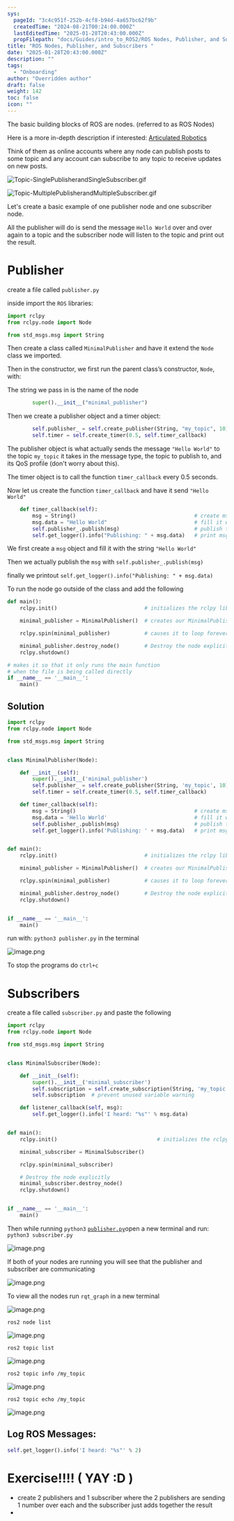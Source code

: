 ```yaml
---
sys:
  pageId: "3c4c951f-252b-4cf8-b94d-4a657bc62f9b"
  createdTime: "2024-08-21T00:24:00.000Z"
  lastEditedTime: "2025-01-28T20:43:00.000Z"
  propFilepath: "docs/Guides/intro_to_ROS2/ROS Nodes, Publisher, and Subscribers .md"
title: "ROS Nodes, Publisher, and Subscribers "
date: "2025-01-28T20:43:00.000Z"
description: ""
tags:
  - "Onboarding"
author: "Overridden author"
draft: false
weight: 142
toc: false
icon: ""
---
```


The basic building blocks of ROS are nodes. (referred to as ROS Nodes)

Here is a more in-depth description if interested: [Articulated Robotics](https://articulatedrobotics.xyz/tutorials/ready-for-ros/ros-overview#2-nodes)

Think of them as online accounts where any node can publish posts to some topic and any account can subscribe to any topic to receive updates on new posts.

![Topic-SinglePublisherandSingleSubscriber.gif](https://docs.ros.org/en/humble/_images/Topic-SinglePublisherandSingleSubscriber.gif)

![Topic-MultiplePublisherandMultipleSubscriber.gif](https://docs.ros.org/en/humble/_images/Topic-MultiplePublisherandMultipleSubscriber.gif)

Let's create a basic example of one publisher node and one subscriber node.

All the publisher will do is send the message `Hello World` over and over again to a topic and the subscriber node will listen to the topic and print out the result.

# Publisher

create a file called `publisher.py` 

inside import the `ROS` libraries:

```python
import rclpy
from rclpy.node import Node

from std_msgs.msg import String
```

Then create a class called `MinimalPublisher` and have it extend the `Node` class we imported.

Then in the constructor, we first run the parent class’s constructor, `Node`, with:

The string we pass in is the name of the node

```python
        super().__init__("minimal_publisher")
```

Then we create a publisher object and a timer object:

```python
        self.publisher_ = self.create_publisher(String, "my_topic", 10)
        self.timer = self.create_timer(0.5, self.timer_callback)
```

The publisher object is what actually sends the message `"Hello World"` to the topic `my_topic` it takes in the message type, the topic to publish to, and its QoS profile (don't worry about this).

The timer object is to call the function `timer_callback` every 0.5 seconds.

Now let us create the function `timer_callback` and have it send `"Hello World"`

```python
    def timer_callback(self):
        msg = String()                                      # create msg object
        msg.data = "Hello World"                            # fill it with data
        self.publisher_.publish(msg)                        # publish the message
        self.get_logger().info("Publishing: " + msg.data)   # print msg
```

We first create a `msg` object and fill it with the string `"Hello World"`

Then we actually publish the `msg` with `self.publisher_.publish(msg)`

finally we printout `self.get_logger().info("Publishing: " + msg.data)`

To run the node go outside of the class and add the following

```python
def main():
    rclpy.init()                            # initializes the rclpy library

    minimal_publisher = MinimalPublisher()  # creates our MinimalPublisher object

    rclpy.spin(minimal_publisher)           # causes it to loop forever

    minimal_publisher.destroy_node()        # Destroy the node explicitly
    rclpy.shutdown()

# makes it so that it only runs the main function
# when the file is being called directly
if __name__ == '__main__': 
    main()
```

## Solution

```python
import rclpy
from rclpy.node import Node

from std_msgs.msg import String


class MinimalPublisher(Node):

    def __init__(self):
        super().__init__('minimal_publisher')
        self.publisher_ = self.create_publisher(String, 'my_topic', 10)
        self.timer = self.create_timer(0.5, self.timer_callback)

    def timer_callback(self):
        msg = String()                                      # create msg object
        msg.data = 'Hello World'                            # fill it with data
        self.publisher_.publish(msg)                        # publish the message
        self.get_logger().info('Publishing: ' + msg.data)   # print msg


def main():
    rclpy.init()                            # initializes the rclpy library

    minimal_publisher = MinimalPublisher()  # creates our MinimalPublisher object

    rclpy.spin(minimal_publisher)           # causes it to loop forever

    minimal_publisher.destroy_node()        # Destroy the node explicitly
    rclpy.shutdown()


if __name__ == '__main__':
    main()
```

run with: `python3 publisher.py` in the terminal

![image.png](https://prod-files-secure.s3.us-west-2.amazonaws.com/d518164a-d88e-44d1-a4ee-3adb3bd8bce0/9214accb-ad5b-44f1-a31c-b3167c59138b/image.png?X-Amz-Algorithm=AWS4-HMAC-SHA256&X-Amz-Content-Sha256=UNSIGNED-PAYLOAD&X-Amz-Credential=ASIAZI2LB4662MARYPCS%2F20250309%2Fus-west-2%2Fs3%2Faws4_request&X-Amz-Date=20250309T070118Z&X-Amz-Expires=3600&X-Amz-Security-Token=IQoJb3JpZ2luX2VjECcaCXVzLXdlc3QtMiJGMEQCIDrVce%2BJLQ0JrtLrgpiiPF4Q2G8bg6U9naANU2qxEhoUAiA3IoEqVXutnROwDqE23nTFpxZJT3ZDe89kxZRewwm4OCr%2FAwhwEAAaDDYzNzQyMzE4MzgwNSIMUYiZrRqcbWZi%2F9bfKtwDQz5VXouZQo9qKPNqd6vCJW9%2FlLWqnzt73zyD0vw8RgjZ7zywK6bQURe5Iz0EhydyUr7rQ4FsdnhpF6OXfNJSFjJnEGahTvaZWoZ2TEWRHZOkb2RPQ43hueiupHw2maH%2BPO8JTHb9raeajs6Arf7mmqok9UXED2Ftpj8czJVb0vxbRXjpO6jUlS6zfxonbr4d35i19fhQBGo33lk3TNZ7U7yA4JyeSjyON3TkmguKAbIft3%2BVl7gWuVHpX5E8UsGcSe8TpEjFZdQ3SBXfdQGPmkFFN2Lho1M6PFH2q9Qwzo4KfKyXieiqwP3CRnm%2F11kJQQ%2FkqReTMQZKe22ii9FbT9b%2BrVY4Ed1D76XjyWjWg2Ja09vL1%2F7XcEM3J3OC9L2%2FCpgshEzPwm8fpf3ISAtoLE2LxRDBWjrzwg42r0GUx6nv6LI8%2Bq689yMoMHgHLJtCdSyPUKqCogtsv82%2FLf6wGyAypKr1FphFbSpmSDFICa7NRKweDO%2FWvkv%2B%2Br0t47uxBQmZf%2BLSxaSJGg3s3P%2BFZkrPFZ2jcm%2BSm8zO0uZYnnYHetJNaj475Kf4BomjHg7Co0MgJDVNJmTn%2BMkRbfCeXMbE5XhCc%2F0o7BmYhfdnVdzCCZgLxfcZtf2hURQwmOu0vgY6pgH3OXirxKu%2Fal%2Fw2PSi5cV9H%2BJGKapCBWUPcp1UvQRqpkoz837jz24%2FbDYn83Ii81HmAsB0V%2BOrh%2FwfaYi1PZK6ZRrKOmnvoN2o5IEinhEHy0KYN8sxMdtkh6RWZNAIiSs1OBevGGoaqT4oYHDk3eD3JXbMb8xcK%2FlbICggaxXXW1HzzkAktzMQaGB%2FmaNwZ%2F3%2Fx0UySUFRMYWdXTRcqKlIwIfT6c7U&X-Amz-Signature=e6e624916f7c6762600800d9c8829f2f9acb40213b761e865a8ce51751f9524c&X-Amz-SignedHeaders=host&x-id=GetObject)

To stop the programs do `ctrl+c`

# Subscribers

create a file called `subscriber.py` and paste the following

```python
import rclpy
from rclpy.node import Node

from std_msgs.msg import String


class MinimalSubscriber(Node):

    def __init__(self):
        super().__init__('minimal_subscriber')
        self.subscription = self.create_subscription(String, 'my_topic', self.listener_callback, 10)
        self.subscription  # prevent unused variable warning

    def listener_callback(self, msg):
        self.get_logger().info('I heard: "%s"' % msg.data)


def main():
    rclpy.init()                                # initializes the rclpy library

    minimal_subscriber = MinimalSubscriber()

    rclpy.spin(minimal_subscriber)

    # Destroy the node explicitly
    minimal_subscriber.destroy_node()
    rclpy.shutdown()


if __name__ == '__main__':
    main()
```

Then while running `python3` [`publisher.py`](http://publisher.py/)open a new terminal and run: `python3 subscriber.py` 

![image.png](https://prod-files-secure.s3.us-west-2.amazonaws.com/d518164a-d88e-44d1-a4ee-3adb3bd8bce0/611fccf2-c738-4dbd-94e9-98f209092866/image.png?X-Amz-Algorithm=AWS4-HMAC-SHA256&X-Amz-Content-Sha256=UNSIGNED-PAYLOAD&X-Amz-Credential=ASIAZI2LB4662MARYPCS%2F20250309%2Fus-west-2%2Fs3%2Faws4_request&X-Amz-Date=20250309T070118Z&X-Amz-Expires=3600&X-Amz-Security-Token=IQoJb3JpZ2luX2VjECcaCXVzLXdlc3QtMiJGMEQCIDrVce%2BJLQ0JrtLrgpiiPF4Q2G8bg6U9naANU2qxEhoUAiA3IoEqVXutnROwDqE23nTFpxZJT3ZDe89kxZRewwm4OCr%2FAwhwEAAaDDYzNzQyMzE4MzgwNSIMUYiZrRqcbWZi%2F9bfKtwDQz5VXouZQo9qKPNqd6vCJW9%2FlLWqnzt73zyD0vw8RgjZ7zywK6bQURe5Iz0EhydyUr7rQ4FsdnhpF6OXfNJSFjJnEGahTvaZWoZ2TEWRHZOkb2RPQ43hueiupHw2maH%2BPO8JTHb9raeajs6Arf7mmqok9UXED2Ftpj8czJVb0vxbRXjpO6jUlS6zfxonbr4d35i19fhQBGo33lk3TNZ7U7yA4JyeSjyON3TkmguKAbIft3%2BVl7gWuVHpX5E8UsGcSe8TpEjFZdQ3SBXfdQGPmkFFN2Lho1M6PFH2q9Qwzo4KfKyXieiqwP3CRnm%2F11kJQQ%2FkqReTMQZKe22ii9FbT9b%2BrVY4Ed1D76XjyWjWg2Ja09vL1%2F7XcEM3J3OC9L2%2FCpgshEzPwm8fpf3ISAtoLE2LxRDBWjrzwg42r0GUx6nv6LI8%2Bq689yMoMHgHLJtCdSyPUKqCogtsv82%2FLf6wGyAypKr1FphFbSpmSDFICa7NRKweDO%2FWvkv%2B%2Br0t47uxBQmZf%2BLSxaSJGg3s3P%2BFZkrPFZ2jcm%2BSm8zO0uZYnnYHetJNaj475Kf4BomjHg7Co0MgJDVNJmTn%2BMkRbfCeXMbE5XhCc%2F0o7BmYhfdnVdzCCZgLxfcZtf2hURQwmOu0vgY6pgH3OXirxKu%2Fal%2Fw2PSi5cV9H%2BJGKapCBWUPcp1UvQRqpkoz837jz24%2FbDYn83Ii81HmAsB0V%2BOrh%2FwfaYi1PZK6ZRrKOmnvoN2o5IEinhEHy0KYN8sxMdtkh6RWZNAIiSs1OBevGGoaqT4oYHDk3eD3JXbMb8xcK%2FlbICggaxXXW1HzzkAktzMQaGB%2FmaNwZ%2F3%2Fx0UySUFRMYWdXTRcqKlIwIfT6c7U&X-Amz-Signature=c63ebee17356870f7b17aa84b9fa96aaa4c93767c340b6846b73b78d57da40e6&X-Amz-SignedHeaders=host&x-id=GetObject)

If both of your nodes are running you will see that the publisher and subscriber are communicating

![image.png](https://prod-files-secure.s3.us-west-2.amazonaws.com/d518164a-d88e-44d1-a4ee-3adb3bd8bce0/eea428b5-1cf0-43bb-a30b-81cbaf6c5c78/image.png?X-Amz-Algorithm=AWS4-HMAC-SHA256&X-Amz-Content-Sha256=UNSIGNED-PAYLOAD&X-Amz-Credential=ASIAZI2LB4662MARYPCS%2F20250309%2Fus-west-2%2Fs3%2Faws4_request&X-Amz-Date=20250309T070118Z&X-Amz-Expires=3600&X-Amz-Security-Token=IQoJb3JpZ2luX2VjECcaCXVzLXdlc3QtMiJGMEQCIDrVce%2BJLQ0JrtLrgpiiPF4Q2G8bg6U9naANU2qxEhoUAiA3IoEqVXutnROwDqE23nTFpxZJT3ZDe89kxZRewwm4OCr%2FAwhwEAAaDDYzNzQyMzE4MzgwNSIMUYiZrRqcbWZi%2F9bfKtwDQz5VXouZQo9qKPNqd6vCJW9%2FlLWqnzt73zyD0vw8RgjZ7zywK6bQURe5Iz0EhydyUr7rQ4FsdnhpF6OXfNJSFjJnEGahTvaZWoZ2TEWRHZOkb2RPQ43hueiupHw2maH%2BPO8JTHb9raeajs6Arf7mmqok9UXED2Ftpj8czJVb0vxbRXjpO6jUlS6zfxonbr4d35i19fhQBGo33lk3TNZ7U7yA4JyeSjyON3TkmguKAbIft3%2BVl7gWuVHpX5E8UsGcSe8TpEjFZdQ3SBXfdQGPmkFFN2Lho1M6PFH2q9Qwzo4KfKyXieiqwP3CRnm%2F11kJQQ%2FkqReTMQZKe22ii9FbT9b%2BrVY4Ed1D76XjyWjWg2Ja09vL1%2F7XcEM3J3OC9L2%2FCpgshEzPwm8fpf3ISAtoLE2LxRDBWjrzwg42r0GUx6nv6LI8%2Bq689yMoMHgHLJtCdSyPUKqCogtsv82%2FLf6wGyAypKr1FphFbSpmSDFICa7NRKweDO%2FWvkv%2B%2Br0t47uxBQmZf%2BLSxaSJGg3s3P%2BFZkrPFZ2jcm%2BSm8zO0uZYnnYHetJNaj475Kf4BomjHg7Co0MgJDVNJmTn%2BMkRbfCeXMbE5XhCc%2F0o7BmYhfdnVdzCCZgLxfcZtf2hURQwmOu0vgY6pgH3OXirxKu%2Fal%2Fw2PSi5cV9H%2BJGKapCBWUPcp1UvQRqpkoz837jz24%2FbDYn83Ii81HmAsB0V%2BOrh%2FwfaYi1PZK6ZRrKOmnvoN2o5IEinhEHy0KYN8sxMdtkh6RWZNAIiSs1OBevGGoaqT4oYHDk3eD3JXbMb8xcK%2FlbICggaxXXW1HzzkAktzMQaGB%2FmaNwZ%2F3%2Fx0UySUFRMYWdXTRcqKlIwIfT6c7U&X-Amz-Signature=10a718ae989417aebe4877f9ae8bf4564a10f9d59ef970d7c6f834c1ccac1fb9&X-Amz-SignedHeaders=host&x-id=GetObject)

To view all the nodes run `rqt_graph` in a new terminal

![image.png](https://prod-files-secure.s3.us-west-2.amazonaws.com/d518164a-d88e-44d1-a4ee-3adb3bd8bce0/1d98e964-4318-4d62-b5c4-8c8f78368598/image.png?X-Amz-Algorithm=AWS4-HMAC-SHA256&X-Amz-Content-Sha256=UNSIGNED-PAYLOAD&X-Amz-Credential=ASIAZI2LB4662MARYPCS%2F20250309%2Fus-west-2%2Fs3%2Faws4_request&X-Amz-Date=20250309T070118Z&X-Amz-Expires=3600&X-Amz-Security-Token=IQoJb3JpZ2luX2VjECcaCXVzLXdlc3QtMiJGMEQCIDrVce%2BJLQ0JrtLrgpiiPF4Q2G8bg6U9naANU2qxEhoUAiA3IoEqVXutnROwDqE23nTFpxZJT3ZDe89kxZRewwm4OCr%2FAwhwEAAaDDYzNzQyMzE4MzgwNSIMUYiZrRqcbWZi%2F9bfKtwDQz5VXouZQo9qKPNqd6vCJW9%2FlLWqnzt73zyD0vw8RgjZ7zywK6bQURe5Iz0EhydyUr7rQ4FsdnhpF6OXfNJSFjJnEGahTvaZWoZ2TEWRHZOkb2RPQ43hueiupHw2maH%2BPO8JTHb9raeajs6Arf7mmqok9UXED2Ftpj8czJVb0vxbRXjpO6jUlS6zfxonbr4d35i19fhQBGo33lk3TNZ7U7yA4JyeSjyON3TkmguKAbIft3%2BVl7gWuVHpX5E8UsGcSe8TpEjFZdQ3SBXfdQGPmkFFN2Lho1M6PFH2q9Qwzo4KfKyXieiqwP3CRnm%2F11kJQQ%2FkqReTMQZKe22ii9FbT9b%2BrVY4Ed1D76XjyWjWg2Ja09vL1%2F7XcEM3J3OC9L2%2FCpgshEzPwm8fpf3ISAtoLE2LxRDBWjrzwg42r0GUx6nv6LI8%2Bq689yMoMHgHLJtCdSyPUKqCogtsv82%2FLf6wGyAypKr1FphFbSpmSDFICa7NRKweDO%2FWvkv%2B%2Br0t47uxBQmZf%2BLSxaSJGg3s3P%2BFZkrPFZ2jcm%2BSm8zO0uZYnnYHetJNaj475Kf4BomjHg7Co0MgJDVNJmTn%2BMkRbfCeXMbE5XhCc%2F0o7BmYhfdnVdzCCZgLxfcZtf2hURQwmOu0vgY6pgH3OXirxKu%2Fal%2Fw2PSi5cV9H%2BJGKapCBWUPcp1UvQRqpkoz837jz24%2FbDYn83Ii81HmAsB0V%2BOrh%2FwfaYi1PZK6ZRrKOmnvoN2o5IEinhEHy0KYN8sxMdtkh6RWZNAIiSs1OBevGGoaqT4oYHDk3eD3JXbMb8xcK%2FlbICggaxXXW1HzzkAktzMQaGB%2FmaNwZ%2F3%2Fx0UySUFRMYWdXTRcqKlIwIfT6c7U&X-Amz-Signature=1acf12dce135f7337043613e39771555a965040a73ae4e047041b5e893f7d8c9&X-Amz-SignedHeaders=host&x-id=GetObject)

`ros2 node list`

![image.png](https://prod-files-secure.s3.us-west-2.amazonaws.com/d518164a-d88e-44d1-a4ee-3adb3bd8bce0/680ac8cf-e6d9-4164-9ece-5b9a6fccffee/image.png?X-Amz-Algorithm=AWS4-HMAC-SHA256&X-Amz-Content-Sha256=UNSIGNED-PAYLOAD&X-Amz-Credential=ASIAZI2LB4662MARYPCS%2F20250309%2Fus-west-2%2Fs3%2Faws4_request&X-Amz-Date=20250309T070118Z&X-Amz-Expires=3600&X-Amz-Security-Token=IQoJb3JpZ2luX2VjECcaCXVzLXdlc3QtMiJGMEQCIDrVce%2BJLQ0JrtLrgpiiPF4Q2G8bg6U9naANU2qxEhoUAiA3IoEqVXutnROwDqE23nTFpxZJT3ZDe89kxZRewwm4OCr%2FAwhwEAAaDDYzNzQyMzE4MzgwNSIMUYiZrRqcbWZi%2F9bfKtwDQz5VXouZQo9qKPNqd6vCJW9%2FlLWqnzt73zyD0vw8RgjZ7zywK6bQURe5Iz0EhydyUr7rQ4FsdnhpF6OXfNJSFjJnEGahTvaZWoZ2TEWRHZOkb2RPQ43hueiupHw2maH%2BPO8JTHb9raeajs6Arf7mmqok9UXED2Ftpj8czJVb0vxbRXjpO6jUlS6zfxonbr4d35i19fhQBGo33lk3TNZ7U7yA4JyeSjyON3TkmguKAbIft3%2BVl7gWuVHpX5E8UsGcSe8TpEjFZdQ3SBXfdQGPmkFFN2Lho1M6PFH2q9Qwzo4KfKyXieiqwP3CRnm%2F11kJQQ%2FkqReTMQZKe22ii9FbT9b%2BrVY4Ed1D76XjyWjWg2Ja09vL1%2F7XcEM3J3OC9L2%2FCpgshEzPwm8fpf3ISAtoLE2LxRDBWjrzwg42r0GUx6nv6LI8%2Bq689yMoMHgHLJtCdSyPUKqCogtsv82%2FLf6wGyAypKr1FphFbSpmSDFICa7NRKweDO%2FWvkv%2B%2Br0t47uxBQmZf%2BLSxaSJGg3s3P%2BFZkrPFZ2jcm%2BSm8zO0uZYnnYHetJNaj475Kf4BomjHg7Co0MgJDVNJmTn%2BMkRbfCeXMbE5XhCc%2F0o7BmYhfdnVdzCCZgLxfcZtf2hURQwmOu0vgY6pgH3OXirxKu%2Fal%2Fw2PSi5cV9H%2BJGKapCBWUPcp1UvQRqpkoz837jz24%2FbDYn83Ii81HmAsB0V%2BOrh%2FwfaYi1PZK6ZRrKOmnvoN2o5IEinhEHy0KYN8sxMdtkh6RWZNAIiSs1OBevGGoaqT4oYHDk3eD3JXbMb8xcK%2FlbICggaxXXW1HzzkAktzMQaGB%2FmaNwZ%2F3%2Fx0UySUFRMYWdXTRcqKlIwIfT6c7U&X-Amz-Signature=75d5a6a12d7bb61bc0832359a627f6a2fec272903f12e20e1e7674bf442a19c9&X-Amz-SignedHeaders=host&x-id=GetObject)

`ros2 topic list`

![image.png](https://prod-files-secure.s3.us-west-2.amazonaws.com/d518164a-d88e-44d1-a4ee-3adb3bd8bce0/eee2ebe1-27ef-4a4a-96fb-2ca54126fb29/image.png?X-Amz-Algorithm=AWS4-HMAC-SHA256&X-Amz-Content-Sha256=UNSIGNED-PAYLOAD&X-Amz-Credential=ASIAZI2LB4662MARYPCS%2F20250309%2Fus-west-2%2Fs3%2Faws4_request&X-Amz-Date=20250309T070118Z&X-Amz-Expires=3600&X-Amz-Security-Token=IQoJb3JpZ2luX2VjECcaCXVzLXdlc3QtMiJGMEQCIDrVce%2BJLQ0JrtLrgpiiPF4Q2G8bg6U9naANU2qxEhoUAiA3IoEqVXutnROwDqE23nTFpxZJT3ZDe89kxZRewwm4OCr%2FAwhwEAAaDDYzNzQyMzE4MzgwNSIMUYiZrRqcbWZi%2F9bfKtwDQz5VXouZQo9qKPNqd6vCJW9%2FlLWqnzt73zyD0vw8RgjZ7zywK6bQURe5Iz0EhydyUr7rQ4FsdnhpF6OXfNJSFjJnEGahTvaZWoZ2TEWRHZOkb2RPQ43hueiupHw2maH%2BPO8JTHb9raeajs6Arf7mmqok9UXED2Ftpj8czJVb0vxbRXjpO6jUlS6zfxonbr4d35i19fhQBGo33lk3TNZ7U7yA4JyeSjyON3TkmguKAbIft3%2BVl7gWuVHpX5E8UsGcSe8TpEjFZdQ3SBXfdQGPmkFFN2Lho1M6PFH2q9Qwzo4KfKyXieiqwP3CRnm%2F11kJQQ%2FkqReTMQZKe22ii9FbT9b%2BrVY4Ed1D76XjyWjWg2Ja09vL1%2F7XcEM3J3OC9L2%2FCpgshEzPwm8fpf3ISAtoLE2LxRDBWjrzwg42r0GUx6nv6LI8%2Bq689yMoMHgHLJtCdSyPUKqCogtsv82%2FLf6wGyAypKr1FphFbSpmSDFICa7NRKweDO%2FWvkv%2B%2Br0t47uxBQmZf%2BLSxaSJGg3s3P%2BFZkrPFZ2jcm%2BSm8zO0uZYnnYHetJNaj475Kf4BomjHg7Co0MgJDVNJmTn%2BMkRbfCeXMbE5XhCc%2F0o7BmYhfdnVdzCCZgLxfcZtf2hURQwmOu0vgY6pgH3OXirxKu%2Fal%2Fw2PSi5cV9H%2BJGKapCBWUPcp1UvQRqpkoz837jz24%2FbDYn83Ii81HmAsB0V%2BOrh%2FwfaYi1PZK6ZRrKOmnvoN2o5IEinhEHy0KYN8sxMdtkh6RWZNAIiSs1OBevGGoaqT4oYHDk3eD3JXbMb8xcK%2FlbICggaxXXW1HzzkAktzMQaGB%2FmaNwZ%2F3%2Fx0UySUFRMYWdXTRcqKlIwIfT6c7U&X-Amz-Signature=dee24f56a66bc91dd89704cc8bc0cdca8f133f07b5a93bd35f9388f351ee830d&X-Amz-SignedHeaders=host&x-id=GetObject)

`ros2 topic info /my_topic`

![image.png](https://prod-files-secure.s3.us-west-2.amazonaws.com/d518164a-d88e-44d1-a4ee-3adb3bd8bce0/6288ef12-cb9e-406f-b9eb-65feed3a9011/image.png?X-Amz-Algorithm=AWS4-HMAC-SHA256&X-Amz-Content-Sha256=UNSIGNED-PAYLOAD&X-Amz-Credential=ASIAZI2LB4662MARYPCS%2F20250309%2Fus-west-2%2Fs3%2Faws4_request&X-Amz-Date=20250309T070118Z&X-Amz-Expires=3600&X-Amz-Security-Token=IQoJb3JpZ2luX2VjECcaCXVzLXdlc3QtMiJGMEQCIDrVce%2BJLQ0JrtLrgpiiPF4Q2G8bg6U9naANU2qxEhoUAiA3IoEqVXutnROwDqE23nTFpxZJT3ZDe89kxZRewwm4OCr%2FAwhwEAAaDDYzNzQyMzE4MzgwNSIMUYiZrRqcbWZi%2F9bfKtwDQz5VXouZQo9qKPNqd6vCJW9%2FlLWqnzt73zyD0vw8RgjZ7zywK6bQURe5Iz0EhydyUr7rQ4FsdnhpF6OXfNJSFjJnEGahTvaZWoZ2TEWRHZOkb2RPQ43hueiupHw2maH%2BPO8JTHb9raeajs6Arf7mmqok9UXED2Ftpj8czJVb0vxbRXjpO6jUlS6zfxonbr4d35i19fhQBGo33lk3TNZ7U7yA4JyeSjyON3TkmguKAbIft3%2BVl7gWuVHpX5E8UsGcSe8TpEjFZdQ3SBXfdQGPmkFFN2Lho1M6PFH2q9Qwzo4KfKyXieiqwP3CRnm%2F11kJQQ%2FkqReTMQZKe22ii9FbT9b%2BrVY4Ed1D76XjyWjWg2Ja09vL1%2F7XcEM3J3OC9L2%2FCpgshEzPwm8fpf3ISAtoLE2LxRDBWjrzwg42r0GUx6nv6LI8%2Bq689yMoMHgHLJtCdSyPUKqCogtsv82%2FLf6wGyAypKr1FphFbSpmSDFICa7NRKweDO%2FWvkv%2B%2Br0t47uxBQmZf%2BLSxaSJGg3s3P%2BFZkrPFZ2jcm%2BSm8zO0uZYnnYHetJNaj475Kf4BomjHg7Co0MgJDVNJmTn%2BMkRbfCeXMbE5XhCc%2F0o7BmYhfdnVdzCCZgLxfcZtf2hURQwmOu0vgY6pgH3OXirxKu%2Fal%2Fw2PSi5cV9H%2BJGKapCBWUPcp1UvQRqpkoz837jz24%2FbDYn83Ii81HmAsB0V%2BOrh%2FwfaYi1PZK6ZRrKOmnvoN2o5IEinhEHy0KYN8sxMdtkh6RWZNAIiSs1OBevGGoaqT4oYHDk3eD3JXbMb8xcK%2FlbICggaxXXW1HzzkAktzMQaGB%2FmaNwZ%2F3%2Fx0UySUFRMYWdXTRcqKlIwIfT6c7U&X-Amz-Signature=f816549b3ad49318c9bb4933bf0413440c7caad75a8ecd61af1d097ac7c7bf71&X-Amz-SignedHeaders=host&x-id=GetObject)

`ros2 topic echo /my_topic`

![image.png](https://prod-files-secure.s3.us-west-2.amazonaws.com/d518164a-d88e-44d1-a4ee-3adb3bd8bce0/0a6fcb4d-422d-4a6c-a803-749ef4adf2c6/image.png?X-Amz-Algorithm=AWS4-HMAC-SHA256&X-Amz-Content-Sha256=UNSIGNED-PAYLOAD&X-Amz-Credential=ASIAZI2LB4662MARYPCS%2F20250309%2Fus-west-2%2Fs3%2Faws4_request&X-Amz-Date=20250309T070118Z&X-Amz-Expires=3600&X-Amz-Security-Token=IQoJb3JpZ2luX2VjECcaCXVzLXdlc3QtMiJGMEQCIDrVce%2BJLQ0JrtLrgpiiPF4Q2G8bg6U9naANU2qxEhoUAiA3IoEqVXutnROwDqE23nTFpxZJT3ZDe89kxZRewwm4OCr%2FAwhwEAAaDDYzNzQyMzE4MzgwNSIMUYiZrRqcbWZi%2F9bfKtwDQz5VXouZQo9qKPNqd6vCJW9%2FlLWqnzt73zyD0vw8RgjZ7zywK6bQURe5Iz0EhydyUr7rQ4FsdnhpF6OXfNJSFjJnEGahTvaZWoZ2TEWRHZOkb2RPQ43hueiupHw2maH%2BPO8JTHb9raeajs6Arf7mmqok9UXED2Ftpj8czJVb0vxbRXjpO6jUlS6zfxonbr4d35i19fhQBGo33lk3TNZ7U7yA4JyeSjyON3TkmguKAbIft3%2BVl7gWuVHpX5E8UsGcSe8TpEjFZdQ3SBXfdQGPmkFFN2Lho1M6PFH2q9Qwzo4KfKyXieiqwP3CRnm%2F11kJQQ%2FkqReTMQZKe22ii9FbT9b%2BrVY4Ed1D76XjyWjWg2Ja09vL1%2F7XcEM3J3OC9L2%2FCpgshEzPwm8fpf3ISAtoLE2LxRDBWjrzwg42r0GUx6nv6LI8%2Bq689yMoMHgHLJtCdSyPUKqCogtsv82%2FLf6wGyAypKr1FphFbSpmSDFICa7NRKweDO%2FWvkv%2B%2Br0t47uxBQmZf%2BLSxaSJGg3s3P%2BFZkrPFZ2jcm%2BSm8zO0uZYnnYHetJNaj475Kf4BomjHg7Co0MgJDVNJmTn%2BMkRbfCeXMbE5XhCc%2F0o7BmYhfdnVdzCCZgLxfcZtf2hURQwmOu0vgY6pgH3OXirxKu%2Fal%2Fw2PSi5cV9H%2BJGKapCBWUPcp1UvQRqpkoz837jz24%2FbDYn83Ii81HmAsB0V%2BOrh%2FwfaYi1PZK6ZRrKOmnvoN2o5IEinhEHy0KYN8sxMdtkh6RWZNAIiSs1OBevGGoaqT4oYHDk3eD3JXbMb8xcK%2FlbICggaxXXW1HzzkAktzMQaGB%2FmaNwZ%2F3%2Fx0UySUFRMYWdXTRcqKlIwIfT6c7U&X-Amz-Signature=57fa62086c02b2e0763753ae54e2aba0c136386e33048070c2feb09424569b1b&X-Amz-SignedHeaders=host&x-id=GetObject)

## Log ROS Messages:

```python
self.get_logger().info('I heard: "%s"' % 2)
```

# Exercise!!!! ( YAY :D )

- create 2 publishers and 1 subscriber where the 2 publishers are sending 1 number over each and the subscriber just adds together the result
- 
